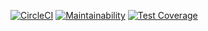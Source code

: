[![CircleCI](https://circleci.com/gh/younggeeks/sms-api/tree/master.svg?style=svg)](https://circleci.com/gh/younggeeks/sms-api/tree/master)  [![Maintainability](https://api.codeclimate.com/v1/badges/188c219a401b8aa05ecf/maintainability)](https://codeclimate.com/github/younggeeks/sms-api/maintainability) [![Test Coverage](https://api.codeclimate.com/v1/badges/188c219a401b8aa05ecf/test_coverage)](https://codeclimate.com/github/younggeeks/sms-api/test_coverage)
